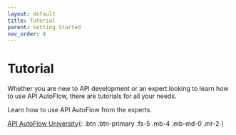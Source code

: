 ```yaml
---
layout: default
title: Tutorial
parent: Getting Started
nav_order: 4
---
```


# Tutorial
Whether you are new to API development or an expert looking to learn how to use API AutoFlow, there are tutorials for all your needs.

<!-- # Recommendations
Follow below lesson recommendations to quickly become an expert with the product.

## Beginners

* Beginner's Guide to API Development

## Experts -->

Learn how to use API AutoFlow from the experts.

[API AutoFlow University](https://www.apiautoflow.com/video-courses){: .btn .btn-primary .fs-5 .mb-4 .mb-md-0 .mr-2 }
